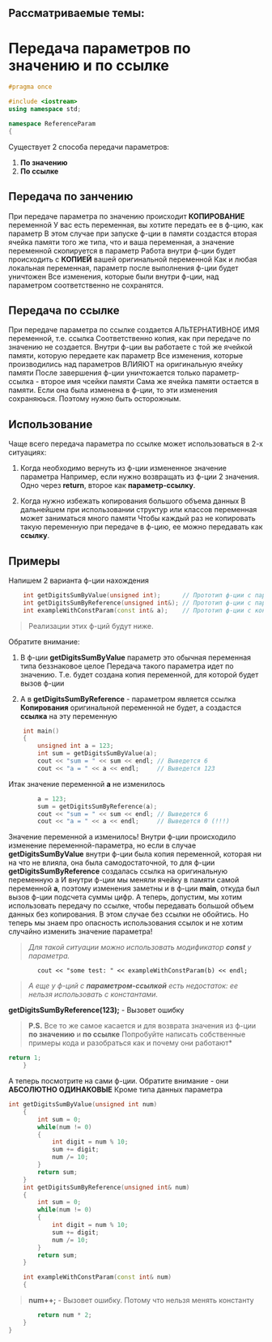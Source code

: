##  Рассматриваемые темы:
#   Передача параметров по значению и по ссылке

```c++
#pragma once

#include <iostream>
using namespace std;

namespace ReferenceParam
{
```

Существует 2 способа передачи параметров:
   1. **По значению**
   2. **По ссылке**

##   Передача по занчению 
  При передаче параметра по значению происходит **КОПИРОВАНИЕ** переменной
  У вас есть переменная, вы хотите передать ее в ф-цию, как параметр
  В этом случае при запуске ф-ции в памяти создастся вторая ячейка памяти
  того же типа, что и ваша переменная, а значение переменной скопируется в параметр
  Работа внутри ф-ции будет происходить с **КОПИЕЙ** вашей оригинальной переменной
  Как и любая локальная переменная, параметр после выполнения ф-ции будет уничтожен
  Все изменения, которые были внутри ф-ции, над параметром соответственно не сохранятся.

##   Передача по ссылке 
   При передаче параметра по ссылке создается АЛЬТЕРНАТИВНОЕ ИМЯ переменной, т.е. ссылка
   Соответственно копия, как при передаче по значению не создается.
   Внутри ф-ции вы работаете с той же ячейкой памяти, которую передаете как параметр
   Все изменения, которые производились над параметров ВЛИЯЮТ на оригинальную ячейку памяти
   После завершения ф-ции уничтожается только параметр-ссылка - второе имя чсейки памяти
   Сама же ячейка памяти остается в памяти. Если она была изменена в ф-ции, то эти изменения
   сохраняюься. Поэтому нужно быть осторожным.

 ##   Использование
  Чаще всего передача параметра по ссылке может использоваться в 2-х ситуациях:
    
  1. Когда необходимо вернуть из ф-ции измененное значение параметра
    Например, если нужно возвращать из ф-ции 2 значения. Одно через **return**, второе как **параметр-ссылку**.
    
  2. Когда нужно избежать копирования большого объема данных
    В дальнейшем при использовании структур или классов переменная может заниматься много памяти
    Чтобы каждый раз не копировать такую переменную при передаче в ф-цию, ее можно передавать как **ссылку**.

  ##   Примеры

   Напишем 2 варианта ф-ции нахождения
   
```c++
    int getDigitsSumByValue(unsigned int);      // Прототип ф-ции с параметром по значению
    int getDigitsSumByReference(unsigned int&); // Прототип ф-ции с параметром-ссылкой
    int exampleWithConstParam(const int& a);    // Прототип ф-ции с константным параметром ссылкой
```
>  Реализации этих ф-ций будут ниже.


   Обратите внимание:
     
   1. В ф-ции **getDigitsSumByValue** параметр это обычная переменная типа беззнаковое целое
     Передача такого параметра идет по значению. Т.е. будет создана копия переменной,
     для которой будет вызов ф-ции
     
   2. А в **getDigitsSumByReference** - параметром является ссылка
     **Копирования** оригинальной переменной не будет, а создастся **ссылка** на эту переменную

```c++
    int main()
    {
        unsigned int a = 123;
        int sum = getDigitsSumByValue(a);
        cout << "sum = " << sum << endl; // Выведется 6
        cout << "a = " << a << endl;     // Выведется 123

```
  Итак значение переменной **a** не изменилось

```c++
        a = 123;
        sum = getDigitsSumByReference(a);
        cout << "sum = " << sum << endl; // Выведется 6
        cout << "a = " << a << endl;     // Выведется 0 (!!!)
```

   Значение переменной а изменилось!
   Внутри ф-ции происходило изменение переменной-параметра,
   но если в случае **getDigitsSumByValue** внутри ф-ции была копия переменной,
   которая ни на что не влияла, она была самодостаточной,
   то для ф-ции **getDigitsSumByReference** создалась ссылка на оригинальную переменную a
   И внутри ф-ции мы меняли ячейку в памяти самой переменной **a**,
   поэтому изменения заметны и в ф-ции **main**, откуда был вызов ф-ции подсчета суммы цифр.
   А теперь, допустим, мы хотим использовать передачу по ссылке, чтобы передавать большой
   объем данных без копирования. В этом случае без ссылки не обойтись. Но теперь мы знаем
   про опасность использования ссылок и не хотим случайно изменить значение параметра!


   >   *Для такой ситуации можно использовать модификатор **const** у параметра.*
   
```c++int b = 10;
        cout << "some test: " << exampleWithConstParam(b) << endl;
```

   >   *А еще у ф-ций с **параметром-ссылкой** есть недостаток:
       ее нельзя использовать с константами.*
       
   **getDigitsSumByReference(123);** - Вызовет ошибку
       
   >   **P.S.**
       Все то же самое касается и для возврата значения из ф-ции **по значению** и **по ссылке**
       Попробуйте написать собственные примеры кода и разобраться как и почему они работают*

```c++
return 1;
    }
```

  А теперь посмотрите на сами ф-ции.
    Обратите внимание - они **АБСОЛЮТНО ОДИНАКОВЫЕ**
    Кроме типа данных параметра
    
```c++
int getDigitsSumByValue(unsigned int num)
    {
        int sum = 0;
        while(num != 0)
        {
            int digit = num % 10;
            sum += digit;
            num /= 10;
        }
        return sum;
    }
    int getDigitsSumByReference(unsigned int& num)
    {
        int sum = 0;
        while(num != 0)
        {
            int digit = num % 10;
            sum += digit;
            num /= 10;
        }
        return sum;
    }

    int exampleWithConstParam(const int& num)
    {
```  
  
 >  **num++;** - Вызовет ошибку. Потому что нельзя менять константу
 
```c++
        return num * 2;
    }
}
```
